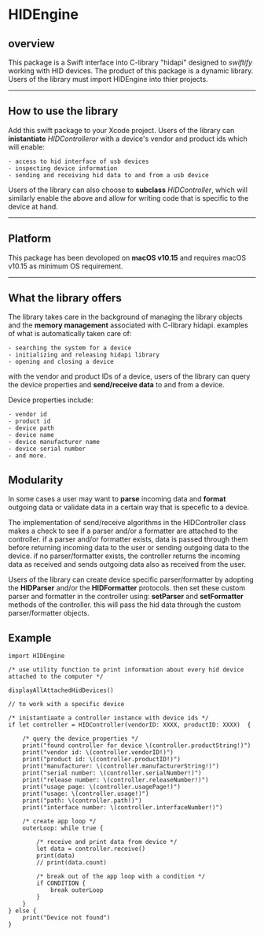 # HIDEngine

## overview ##

This package is a Swift interface into C-library "hidapi" designed to *swiftify* working with HID devices. The product of this package is a dynamic library. Users of the library must import HIDEngine into thier projects.

---

## How to use the library ##
Add this swift package to your Xcode project. Users of the library can **inistantiate** *HIDControlleror* with a device's vendor and product ids which will enable:

    - access to hid interface of usb devices 
    - inspecting device information
    - sending and receiving hid data to and from a usb device

Users of the library can also choose to **subclass** *HIDController*, which will similarly enable the above and allow for writing code that is specific to the device at hand.

---
## Platform ##
This package has been devoloped on **macOS v10.15** and requires macOS v10.15 as minimum OS requirement.

---

## What the library offers ##
The library takes care in the background of managing the library objects and the **memory management** associated with C-library hidapi. examples of what is automatically taken care of:

    - searching the system for a device
    - initializing and releasing hidapi library
    - opening and closing a device
  
with the vendor and product IDs of a device, users of the library can query the device properties and **send/receive data** to and from a device.  

Device properties include:

    - vendor id
    - product id
    - device path
    - device name
    - device manufacturer name
    - device serial number 
    - and more.

## Modularity ##

In some cases a user may want to **parse** incoming data and **format** outgoing data or validate data in a certain way that is specefic to a device.

The implementation of send/receive algorithms in the HIDController class makes a check to see if a parser and/or a formatter are attached to the controller. if a parser and/or formatter exists, data is passed through them before returning incoming data to the user or sending outgoing data to the device. if no parser/formatter exists, the controller returns the incoming data as received and sends outgoing data also as received from the user.

Users of the library can create device specific parser/formatter by adopting the **HIDParser** and/or the **HIDFormatter** protocols. then set these custom parser and formatter in the controller using: **setParser** and **setFormatter** methods of the controller. this will pass the hid data through the custom parser/formatter objects.


## Example ##

    import HIDEngine

    /* use utility function to print information about every hid device attached to the computer */
    
    displayAllAttachedHidDevices()

    // to work with a specific device 
    
    /* inistantiaate a controller instance with device ids */
    if let controller = HIDController(vendorID: XXXX, productID: XXXX)  {
        
        /* query the device properties */
        print("found controller for device \(controller.productString!)")
        print("vendor id: \(controller.vendorID!)")
        print("product id: \(controller.productID!)")
        print("manufacturer: \(controller.manufacturerString!)")
        print("serial number: \(controller.serialNumber!)")
        print("release number: \(controller.releaseNumber!)")
        print("usage page: \(controller.usagePage!)")
        print("usage: \(controller.usage!)")
        print("path: \(controller.path!)")
        print("interface number: \(controller.interfaceNumber!)")

        /* create app loop */
        outerLoop: while true {

            /* receive and print data from device */
            let data = controller.receive()
            print(data)
            // print(data.count)
            
            /* break out of the app loop with a condition */
            if CONDITION {
                break outerLoop
            }
        }
    } else {
        print("Device not found")
    }